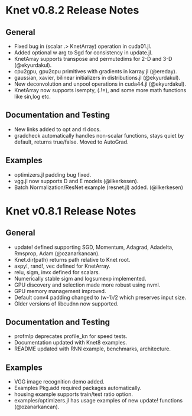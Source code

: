 Knet v0.8.2 Release Notes
=========================

General
-------
* Fixed bug in (scalar .> KnetArray) operation in cuda01.jl.
* Added optional w arg to Sgd for consistency in update.jl.
* KnetArray supports transpose and permutedims for 2-D and 3-D (@ekyurdakul).
* cpu2gpu, gpu2cpu primitives with gradients in karray.jl (@ereday).
* gaussian, xavier, bilinear initializers in distributions.jl (@ekyurdakul).
* New deconvolution and unpool operations in cuda44.jl (@ekyurdakul).
* KnetArray now supports isempty, (.!=), and some more math functions like sin,log etc.

Documentation and Testing
-------------------------
* New links added to opt and rl docs.
* gradcheck automatically handles non-scalar functions, stays quiet by default, returns true/false. Moved to AutoGrad.

Examples
--------
* optimizers.jl padding bug fixed.
* vgg.jl now supports D and E models (@ilkerkesen).
* Batch Normalization/ResNet example (resnet.jl) added. (@ilkerkesen)


Knet v0.8.1 Release Notes
=========================

General
-------

* update! defined supporting SGD, Momentum, Adagrad, Adadelta, Rmsprop, Adam (@ozanarkancan).
* Knet.dir(path) returns path relative to Knet root.
* axpy!, rand!, vec defined for KnetArray.
* relu, sigm, invx defined for scalars.
* Numerically stable sigm and logsumexp implemented.
* GPU discovery and selection made more robust using nvml.
* GPU memory management improved.
* Default conv4 padding changed to (w-1)/2 which preserves input size.
* Older versions of libcudnn now supported.

Documentation and Testing
-------------------------

* profmlp deprecates profile_kn for speed tests.
* Documentation updated with Knet8 examples.
* README updated with RNN example, benchmarks, architecture.

Examples
--------

* VGG image recognition demo added.
* Examples Pkg.add required packages automatically.
* housing example supports train/test ratio option.
* examples/optimizers.jl has usage examples of new update! functions (@ozanarkancan).
